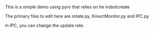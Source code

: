 This is a simple demo using pyro that relies on he irobotcreate

The primary files to edit here are rotate.py, KinectMonitor.py and IPC.py

in IPC, you can change the update rate. 


